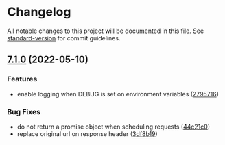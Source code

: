 # Changelog

All notable changes to this project will be documented in this file. See [standard-version](https://github.com/conventional-changelog/standard-version) for commit guidelines.

## [7.1.0](https://github.com/gittrends-app/github-proxy-server/compare/v7.0.2...v7.1.0) (2022-05-10)


### Features

* enable logging when DEBUG is set on environment variables ([2795716](https://github.com/gittrends-app/github-proxy-server/commit/279571646eaa52a330f189b6833d2ca339de5d06))


### Bug Fixes

* do not return a promise object when scheduling requests ([44c21c0](https://github.com/gittrends-app/github-proxy-server/commit/44c21c0fc830ab4ae7ce33f39600cf5342128d3c))
* replace original url on response header ([3df8b19](https://github.com/gittrends-app/github-proxy-server/commit/3df8b19748a1b0f7dac94faaa8f95b01bb63edce))

